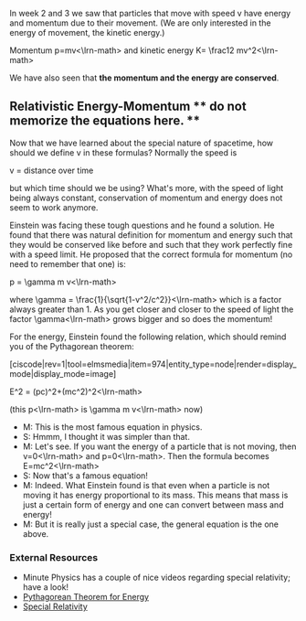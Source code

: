 In week 2 and 3 we saw that particles that move with speed v have energy and momentum due to their movement. (We are only interested in the energy of movement, the kinetic energy.)

Momentum <lrn-math>p=mv<\lrn-math> and kinetic energy <lrn-math>K= \frac12 mv^2<\lrn-math>

We have also seen that **the momentum and the energy are conserved**.

## Relativistic Energy-Momentum \*\* do not memorize the equations here. \*\*

Now that we have learned about the special nature of spacetime, how should we define v in these formulas? Normally the speed is

v = distance over time

but which time should we be using? What's more, with the speed of light being always constant, conservation of momentum and energy does not seem to work anymore.

Einstein was facing these tough questions and he found a solution. He found that there was natural definition for momentum and energy such that they would be conserved like before and such that they work perfectly fine with a speed limit. He proposed that the correct formula for momentum (no need to remember that one) is:

<lrn-math>p = \gamma m v<\lrn-math>

where <lrn-math>\gamma = \frac{1}{\sqrt{1-v^2/c^2}}<\lrn-math> which is a factor always greater than 1. As you get closer and closer to the speed of light the factor <lrn-math>\gamma<\lrn-math> grows bigger and so does the momentum!

For the energy, Einstein found the following relation, which should remind you of the Pythagorean theorem:

[ciscode|rev=1|tool=elmsmedia|item=974|entity_type=node|render=display_mode|display_mode=image]

<lrn-math>E^2 = (pc)^2+(mc^2)^2<\lrn-math>

(this <lrn-math>p<\lrn-math> is <lrn-math>\gamma m v<\lrn-math> now)
- M: This is the most famous equation in physics.
- S: Hmmm, I thought it was simpler than that.
- M: Let's see. If you want the energy of a particle that is not moving, then <lrn-math>v=0<\lrn-math> and <lrn-math>p=0<\lrn-math>. Then the formula becomes <lrn-math>E=mc^2<\lrn-math>
- S: Now that's a famous equation!
- M: Indeed. What Einstein found is that even when a particle is not moving it has energy proportional to its mass. This means that mass is just a certain form of energy and one can convert between mass and energy!
- M: But it is really just a special case, the general equation is the one above.

### External Resources 

* Minute Physics has a couple of nice videos regarding special relativity; have a look! 
* <a href="http://www.youtube.com/watch?v=NnMIhxWRGNw&list=PLED25F943F8D6081C&index=4&feature=plcp" target="_blank">Pythagorean Theorem for Energy</a>
* <a href="http://www.youtube.com/watch?annotation_id=annotation_447492&feature=iv&index=1&list=PLED25F943F8D6081C&src_vid=hW7DW9NIO9M&v=ajhFNcUTJI0" target="_blank">Special Relativity</a>
